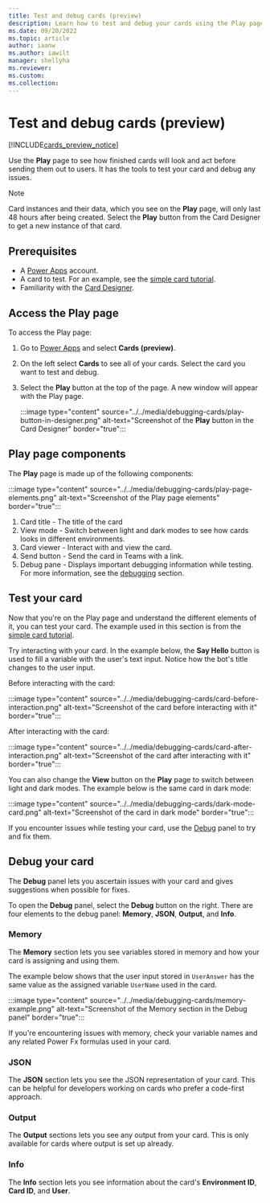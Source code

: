 ```yaml
---
title: Test and debug cards (preview)
description: Learn how to test and debug your cards using the Play page
ms.date: 09/20/2022
ms.topic: article
author: iaanw
ms.author: iawilt
manager: shellyha
ms.reviewer: 
ms.custom: 
ms.collection: 
---
```


# Test and debug cards (preview)

[!INCLUDE[cards_preview_notice](../../includes/preview-include.md)]

Use the **Play** page to see how finished cards will look and act before sending them out to users. It has the tools to test your card and debug any issues.

> [!NOTE]
> Card instances and their data, which you see on the **Play** page, will only last 48 hours after being created. Select the **Play** button from the Card Designer to get a new instance of that card.

## Prerequisites

- A [Power Apps](https://powerapps.microsoft.com/) account.
- A card to test. For an example, see the [simple card tutorial](../../tutorials/hello-world-card.md).
- Familiarity with the [Card Designer](../designer-overview.md).

## Access the **Play** page

To access the Play page:

1. Go to [Power Apps](https://make.test.powerapps.com/) and select **Cards (preview)**.
1. On the left select **Cards** to see all of your cards. Select the card you want to test and debug.
1. Select the **Play** button at the top of the page. A new window will appear with the Play page.

   :::image type="content" source="../../media/debugging-cards/play-button-in-designer.png" alt-text="Screenshot of the **Play** button in the Card Designer" border="true":::

## **Play** page components

The **Play** page is made up of the following components:

   :::image type="content" source="../../media/debugging-cards/play-page-elements.png" alt-text="Screenshot of the Play page elements" border="true":::

1. Card title - The title of the card
1. View mode - Switch between light and dark modes to see how cards looks in different environments.
1. Card viewer - Interact with and view the card.
1. Send button - Send the card in Teams with a link.
1. Debug pane - Displays important debugging information while testing. For more information, see the [debugging](#debug-your-card) section.

## Test your card

Now that you're on the Play page and understand the different elements of it, you can test your card. The example used in this section is from the [simple card tutorial](../../tutorials/hello-world-card.md).

Try interacting with your card. In the example below, the **Say Hello** button is used to fill a variable with the user's text input. Notice how the bot's title changes to the user input.

Before interacting with the card:

:::image type="content" source="../../media/debugging-cards/card-before-interaction.png" alt-text="Screenshot of the card before interacting with it" border="true":::

After interacting with the card:

:::image type="content" source="../../media/debugging-cards/card-after-interaction.png" alt-text="Screenshot of the card after interacting with it" border="true":::

You can also change the **View** button on the **Play** page to switch between light and dark modes. The example below is the same card in dark mode:

:::image type="content" source="../../media/debugging-cards/dark-mode-card.png" alt-text="Screenshot of the card in dark mode" border="true":::

If you encounter issues while testing your card, use the [Debug](#debug-your-card) panel to try and fix them.

## Debug your card

The **Debug** panel lets you ascertain issues with your card and gives suggestions when possible for fixes.

To open the **Debug** panel, select the **Debug** button on the right. There are four elements to the debug panel: **Memory**, **JSON**, **Output**, and **Info**.

### Memory

The **Memory** section lets you see variables stored in memory and how your card is assigning and using them.

The example below shows that the user input stored in `UserAnswer` has the same value as the assigned variable `UserName` used in the card.

:::image type="content" source="../../media/debugging-cards/memory-example.png" alt-text="Screenshot of the Memory section in the Debug panel" border="true":::

If you're encountering issues with memory, check your variable names and any related Power Fx formulas used in your card.

### JSON

The **JSON** section lets you see the JSON representation of your card. This can be helpful for developers working on cards who prefer a code-first approach.

### Output

The **Output** sections lets you see any output from your card. This is only available for cards where output is set up already.

### Info

The **Info** section lets you see information about the card's **Environment ID**, **Card ID**, and **User**.
